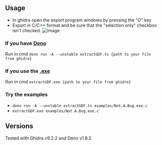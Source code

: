 ## Usage

- In ghidra open the export program windows by pressing the "O" key
- Export in C/C++ format and be sure that the "selection only" checkbox isn't checked.
![image](https://user-images.githubusercontent.com/47059878/113864523-46ebea80-97ab-11eb-9305-74297ee5aa76.png)


### If you have [Deno](https://deno.land)

Run in cmd `deno run -A --unstable extractGDF.ts {path to your file from ghidra}`

### If you use the [.exe](https://github.com/QuentinGruber/ExtractGhidraDecompiledFuncs/releases)

Run in cmd `extractGDF.exe {path to your file from ghidra}`

### Try the examples

- `deno run -A --unstable extractGDF.ts examples/Not.A.Bug.exe.c`
- `extractGDF.exe examples/Not.A.Bug.exe.c`

## Versions

Tested with Ghidra v9.2.2 and Deno v1.8.2
